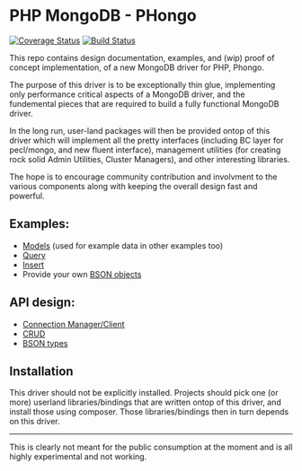 # PHP MongoDB - PHongo
[![Coverage Status](https://coveralls.io/repos/bjori/phongo/badge.png?branch=dry-run)](https://coveralls.io/r/bjori/phongo?branch=dry-run)
[![Build Status](https://travis-ci.org/bjori/phongo.svg?branch=dry-run)](https://travis-ci.org/bjori/phongo)


This repo contains design documentation, examples, and (wip) proof of concept implementation,
of a new MongoDB driver for PHP, Phongo.


The purpose of this driver is to be exceptionally thin glue, implementing only performance
critical aspects of a MongoDB driver, and the fundemental pieces that are required to
build a fully functional MongoDB driver.

In the long run, user-land packages will then be provided ontop of this driver which will
implement all the pretty interfaces (including BC layer for pecl/mongo, and new fluent
interface), management utilities (for creating rock solid Admin Utilities, Cluster
Managers), and other interesting libraries.

The hope is to encourage community contribution and involvment to the various components
along with keeping the overall design fast and powerful.


## Examples:
- [Models](docs/examples/model.php) (used for example data in other examples too)
- [Query](docs/examples/query.php)
- [Insert](docs/examples/insert.php)
- Provide your own [BSON objects](docs/examples/changing-types.php)


## API design:
- [Connection Manager/Client](docs/api/MongoDB/Management.php)
- [CRUD](docs/api/MongoDB/CRUD.php)
- [BSON types](docs/api/BSON/types.php)


## Installation
This driver should not be explicitly installed.
Projects should pick one (or more) userland libraries/bindings that are written ontop of
this driver, and install those using composer.
Those libraries/bindings then in turn depends on this driver.




---

This is clearly not meant for the public consumption at the moment and is all highly
experimental and not working.

